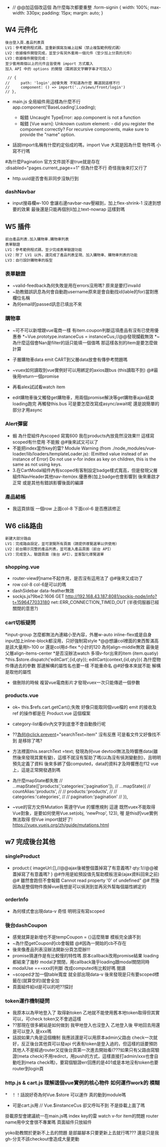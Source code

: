 * // @@加這個改這個 為什麼每次都要重整
    .form-signin {
        width: 100%;
        max-width: 330px;
        padding: 15px;
        margin: auto;
    }
<!-- =============================================== -->
## W4 元件化
```
後台登入頁.產品列表頁
LV1：參考範例程式碼，並重新撰寫及補上註解（禁止複製範例程式碼）
LV2：依據條件開發完成，並至少有另外套用一個元件（至少加上分頁的元件）
LV3：依據條件開發完成：
至少套用兩個以上的元件且皆使用 import 方式載入
加入 API 中的 options 的開發（需將該文字轉字串才可加入）
```
     // {
    //     path: 'login',@@會失敗 不知道為什麼 難道說這樣不行
    //     component: () => import('../views/front/login')
    // },

* main.js 全局組件用這樣為什麼不行 app.component('BaseLoading',Loading);
    * 報錯 Uncaught TypeError: app.component is not a function
    * 報錯 [Vue warn]: Unknown custom element: <BaseLoading> - did you register the component correctly? For recursive components, make sure to provide the "name" option.

* 話說import名稱有什麼約定俗成的嗎，import Vue 大寫是因為什麼 物件嗎 小寫不行嗎

#為什麼Pagination
官方文件說不是true就是存在
:disabled="pages.current_page==1"
但為什麼不行
奇怪我後來打又行了

* http.uuid是否會有非同步沒執行到

### dashNavbar
* input搜尋欄w-100 會讓右邊navbar-nav壓縮到，加上flex-shrink-1 沒達到想要的效果 最後還是只能再個別li加上text-nowrap 這樣對嗎

<!-- ==================================================================== -->
## W5 插件
```
前台產品列表.加入購物車.購物車列表
表單驗證
LV1：參考範例程式碼，至少完成表單驗證功能
LV2：除了 LV1 以外，還完成了產品列表呈現、加入購物車、購物車列表的功能
LV3：自行設計購物車的版型
```
### 表單驗證
* ~valid-feedback為何失敗是用在errors沒用嗎? 原來是要打invaild
* ~助教錯誤訊息為何會自動跑username原來是會自動找id(lable的for)當對應欄位名稱
* 為何email的passed訊息已填出不來
### 購物車
* ~可不可以新增跟vue電商一樣 有item.coupon判斷這項產品有沒有已使用優惠券
*~Vue.prototype.instanceCus = instanceCus;//@@發現攔截無效 
*~<!-- {{ (item.quantity*item.product.price) | currency }} -->
為什麼這個會Nan是filter的話只能填一個值嗎
那這樣各別的item是要怎麼做計算
<!-- -[]這個currency有錯 -->
* 子層購物車data emit CART到父層data放會有傳參考問題嗎
* ~vuex如何讀取到vue實例好可以用綁定的axios跟bus (this讀取不到) @#最後用return一個promise
* 再看alex試試看watch item

* edit購物車後又觸發get購物車，用兩個promise解決等get購物車ajax結束 loading跑完 再觸發this.bus 可是要怎麼改寫成async/await呢 還是說簡單的部分才用async
### Alert彈窗
* 蝦 為什麼組件內scoped 寫寬600 我在products內放竟然沒效果!!! 這樣寫scoped有什麼用 不能搬  @#後來試又可以了
* 不能把index當作key的雷?  Module Warning (from ./node_modules/vue-loader/lib/loaders/templateLoader.js):
(Emitted value instead of an instance of Error) Do not use v-for index as key on <transition-group> children, this is the same as not using keys.
* 3.在CartModal組件內有scoped有客制設定badge樣式寬高，但是發現父層組件NavHeader其他nav-item(ex.優惠券)加上badge也會影響到
後來重啟才正常 或是其他有錯誤影響後面的編譯

### 產品結帳
* 我這頁排版 一個row 上面col-8 下面col-6 是否應該修正


## W6 cli&路由
```
新建大部分路由
LV1：完成路由設定，並可瀏覽所有頁面（請提供導覽選單以供使用）
LV2：前台顯示完整的產品列表，並可進入產品頁面（前台 API）
LV3：完成登入、驗證頁面（後台 API），並客製化導覽選單
```
### shopping.vue
* router-view的name不起作用，是否沒有這用法了 @#後來又成功了
* row col-8 col-6是可以的嗎
* dashSidebar data-feather無效
* sockjs.js?9be2:1606 GET http://192.168.43.187:8081/sockjs-node/info?t=1596477033180 net::ERR_CONNECTION_TIMED_OUT (半夜伺服器已經關閉的意思?)

### cart切板疑問
*input-group 怎麼都無法內連縮小至內容，外層w-auto inline-flex或是自身input加上inline-block都沒用，只好強制寫style
*@@想讓col裡面的東西暫滿高 是該大量用h-100 or 還是col用d-flex
*小計的120 為何align-middle無效 最後是父層align-items-center
*是否沒辦法watch 多項v-for出來的item (item.quatiy)
*this.$store.dispatch('editCart',{id,qty});
editCart(context,{id,qty}){ 
    為什麼物件傳過去的參數 那邊解構的屬性名也要一樣 不能重命名 @#好像本來就不能  解構是取他的屬性
* 做刪除的時候 複習vue電商影片才發現vuex一次只能傳遞一個參數

### products.vue
* ok~ this.$refs.cart.getCart();失敗 好像只能取同個vue檔的
    emit 的接收及 ref 的操作都是在 Product.vue 這個檔案
* category-list看div內文字到底會不會自動換行呢

* ??為何@click.prevent="searchText=item"
沒有反應 可是看文件又好像找不到
是移除了嗎?

* 方法裡面this.searchText =text; 發現為何vue devtool無法及時響應data(雖然後來發現其實有變)，這樣不就沒有幫助了嗎(以為沒有偵測變動到)，且明明預先定義了資料
後來多綁了個computed，data的資料才及時響應在f12 vue上，這是正常開發遇到嗎

* 為什麼mapState都失敗
    // ...mapState(['products','categories','pagination']),
        // ...mapState({
        //     countAlias:'products',
        //     // products:'products',
        //     // categories:'categories',
        //     // pagination:'pagination'
        // }),

* ~vue的官方文件Mutation 需遵守Vue 的響應規則 這邊
既然vuex不能取得Vue對象，是要如何使用Vue.set(obj, 'newProp', 123),
喔 是this的vue實例無法取得 但Vue import就好了!
https://vuex.vuejs.org/zh/guide/mutations.html


## w7 完成後台其他

### singleProduct
* product:{
        imageUrl:[],//@@ajax後被整個蓋掉寫了有意義嗎?
        qty:1//@@被蓋掉寫了有意義嗎?
    }
    @#作用是給預設值先幫助模板渲染(ajax資料回來之前)
    @# 雖然會跑但不會報錯 Cannot read property '0' of undefined"
    @# 然後因為是整個物件換掉vue我想是可以偵測到並再另外幫每個屬性綁定的



### orderInfo
* 為何樣式會出現data-v 奇怪 明明沒有寫scoped

### 後台dashCoupon
* 感覺就算是新增也不是tempCoupon = {}這麼簡單 模板完全讀不到
* ~為什麼getCoupon的cb會報錯 @#因為一開始的cb不存在
* 後來像產品列表沒辦法開新分頁怎麼辦!!!
* promise猜運作是有比較慢的特性嗎 原本callback改用promise結果 loading都結束了幾秒 modal才關閉，用callback幾乎loading跟modal關閉同時
* modalUse ===xxx的判斷 改成computed有比較好嗎 閱讀
* ~scoped才加一個table寬度 就全部出現data-v 後來發現是只有要scoped標籤在(就算空的)就會全加
* 頁面組件給id是可以的吧??探討

### token運作機制疑問
* 我原本以為甲地登入了 取得新token 乙地就不能使用舊本地token取得但其實可以，可check token又不會過這樣
* ??那現在很多網站是如何做到 我甲地登入也沒登入 乙地登入後 甲地回去用還是可以登入 是xxx嗎
* 話說如果六角是這個機制 我應該還是可以用原本admin父路由 check一次就好，反正後台其他頁可以發api 代表有token是登入過的，但這樣的話要預防其他人不是經過router又從後台頁第一次進去開始看(???如果只有父路由寫驗證(meta check)不用redirct，用push的方式，這樣直接打admin/xxx也會自動吃到meta check嗎)，要寫個驗證err回應的是401或是本地沒有token也要router到login頁 

### http.js & cart.js 理解這個vue實例的核心物件 如何運作work的 模糊
*　！！話說好奇為何Vue.$store 可以運作 真的動到module嗎
* 可是cart.js用 // Vue.$instanceCus 卻又呼叫不到 不是掛載上面了嗎



<!-- ===========卡斯伯老師======================= -->
掛載原型會建議統一在main.js嗎
index key的雷
watch v-for item的問題
router name用中文會很不專業嗎
頁面組件只放組件

yoko助教關於更新不上去的問題
是部屬腳本只要更新上去就行嗎???
還是只是我gh-分支不該checkout會造成大量更動


